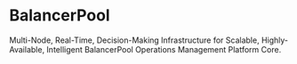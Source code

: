 # BalancerPool
Multi-Node, Real-Time, Decision-Making Infrastructure for Scalable, Highly-Available, Intelligent BalancerPool Operations Management Platform Core.
